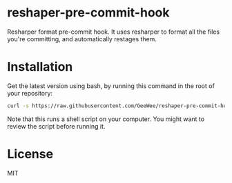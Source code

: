# reshaper-pre-commit-hook
Resharper format pre-commit hook. It uses resharper to format all the files you're committing, and automatically restages them.

# Installation
Get the latest version using bash, by running this command in the root of your repository:
```bash
curl -s https://raw.githubusercontent.com/GeeWee/reshaper-pre-commit-hook/master/install-git-hook.sh | bash
```
Note that this runs a shell script on your computer. You might want to review the script before running it.

# License
MIT
